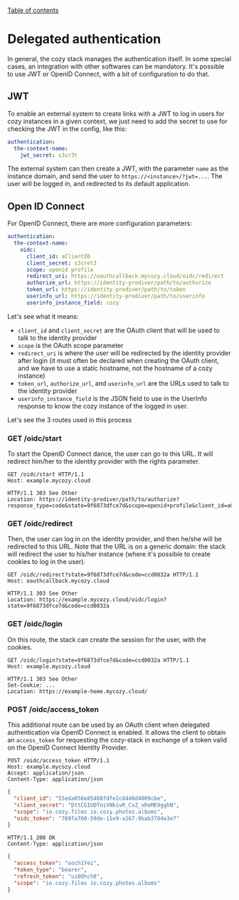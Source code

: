 [Table of contents](README.md#table-of-contents)

# Delegated authentication

In general, the cozy stack manages the authentication itself. In some special
cases, an integration with other softwares can be mandatory. It's possible to
use JWT or OpenID Connect, with a bit of configuration to do that.

## JWT

To enable an external system to create links with a JWT to log in users for
cozy instances in a given context, we just need to add the secret to use for
checking the JWT in the config, like this:

```yaml
authentication:
  the-context-name:
    jwt_secret: s3cr3t
```

The external system can then create a JWT, with the parameter `name` as the
instance domain, and send the user to `https://<instance>/?jwt=...`. The user
will be logged in, and redirected to its default application.

## Open ID Connect

For OpenID Connect, there are more configuration parameters:

```yaml
authentication:
  the-context-name:
    oidc:
      client_id: aClientID
      client_secret: s3cret3
      scope: openid profile
      redirect_uri: https://oauthcallback.mycozy.cloud/oidc/redirect
      authorize_url: https://identity-prodiver/path/to/authorize
      token_url: https://identity-prodiver/path/to/token
      userinfo_url: https://identity-prodiver/path/to/userinfo
      userinfo_instance_field: cozy
```

Let's see what it means:

- `client_id` and `client_secret` are the OAuth client that will be used to
  talk to the identity provider
- `scope` is the OAuth scope parameter
- `redirect_uri` is where the user will be redirected by the identity provider
  after login (it must often be declared when creating the OAuth client, and we
  have to use a static hostname, not the hostname of a cozy instance)
- `token_url`, `authorize_url`, and `userinfo_url` are the URLs used to talk to
  the identity provider
- `userinfo_instance_field` is the JSON field to use in the UserInfo response
  to know the cozy instance of the logged in user.

Let's see the 3 routes used in this process

### GET /oidc/start

To start the OpenID Connect dance, the user can go to this URL. It will
redirect him/her to the identity provider with the rights parameter.

```http
GET /oidc/start HTTP/1.1
Host: example.mycozy.cloud
```

```http
HTTP/1.1 303 See Other
Location: https://identity-prodiver/path/to/authorize?response_type=code&state=9f6873dfce7d&scope=openid+profile&client_id=aClientID&nonce=94246498&redirect_uri=https://oauthcallback.mycozy.cloud/oidc/redirect
```

### GET /oidc/redirect

Then, the user can log in on the identity provider, and then he/she will be
redirected to this URL. Note that the URL is on a generic domain: the stack
will redirect the user to his/her instance (where it's possible to create
cookies to log in the user).

```http
GET /oidc/redirect?state=9f6873dfce7d&code=ccd0032a HTTP/1.1
Host: oauthcallback.mycozy.cloud
```

```http
HTTP/1.1 303 See Other
Location: https://example.mycozy.cloud/oidc/login?state=9f6873dfce7d&code=ccd0032a
```

### GET /oidc/login

On this route, the stack can create the session for the user, with the cookies.

```http
GET /oidc/login?state=9f6873dfce7d&code=ccd0032a HTTP/1.1
Host: example.mycozy.cloud
```

```http
HTTP/1.1 303 See Other
Set-Cookie: ...
Location: https://example-home.mycozy.cloud/
```

### POST /oidc/access_token

This additional route can be used by an OAuth client when delegated
authentication via OpenID Connect is enabled. It allows the client to obtain an
`access_token` for requesting the cozy-stack in exchange of a token valid on the
OpenID Connect Identity Provider.

```http
POST /oidc/access_token HTTP/1.1
Host: example.mycozy.cloud
Accept: application/json
Content-Type: application/json
```

```json
{
  "client_id": "55eda056e85468fdfe2c8440d4009cbe",
  "client_secret": "DttCGIUOTniVNkivR_CsZ_xRoME9gghN",
  "scope": "io.cozy.files io.cozy.photos.albums",
  "oidc_token": "769fa760-59de-11e9-a167-9bab3784e3e7"
}
```

```http
HTTP/1.1 200 OK
Content-Type: application/json
```

```json
{
  "access_token": "ooch1Yei",
  "token_type": "bearer",
  "refresh_token": "ui0Ohch8",
  "scope": "io.cozy.files io.cozy.photos.albums"
}
```
